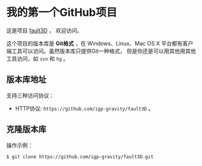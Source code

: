# 我的第一个GitHub项目

这是项目 [fault3D](https://github.com/igp-gravity/fault3D) ，
欢迎访问。

这个项目的版本库是 **Git格式** ，在 Windows、Linux、Mac OS X
平台都有客户端工具可以访问。虽然版本库只提供Git一种格式，
但是你还是可以用其他用其他工具访问，如 ``svn`` 和 ``hg`` 。

## 版本库地址

支持三种访问协议：

* HTTP协议: `https://github.com/igp-gravity/fault3D` 。

## 克隆版本库

操作示例：

    $ git clone https://github.com/igp-gravity/fault3D.git
